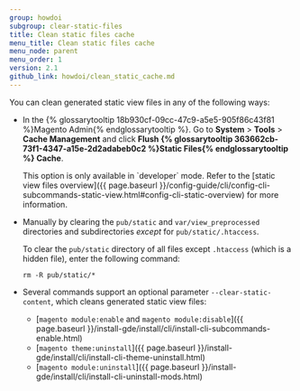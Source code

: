 ```yaml
---
group: howdoi
subgroup: clear-static-files
title: Clean static files cache
menu_title: Clean static files cache
menu_node: parent
menu_order: 1
version: 2.1
github_link: howdoi/clean_static_cache.md
---
```


You can clean generated static view files in any of the following ways:

-   In the {% glossarytooltip 18b930cf-09cc-47c9-a5e5-905f86c43f81 %}Magento Admin{% endglossarytooltip %}. Go to **System** > **Tools** > **Cache Management** and click **Flush {% glossarytooltip 363662cb-73f1-4347-a15e-2d2adabeb0c2 %}Static Files{% endglossarytooltip %} Cache**.

    <div class="bs-callout bs-callout-info" id="info" markdown="1">
    This option is only available in `developer` mode. Refer to the [static view files overview]({{ page.baseurl }}/config-guide/cli/config-cli-subcommands-static-view.html#config-cli-static-overview) for more information.

-   Manually by clearing the `pub/static` and `var/view_preprocessed` directories and subdirectories _except_ for `pub/static/.htaccess`.

    To clear the `pub/static` directory of all files except `.htaccess` (which is a hidden file), enter the following command:

        rm -R pub/static/*

-   Several commands support an optional parameter `--clear-static-content`, which cleans generated static view files:

    -   [`magento module:enable` and `magento module:disable`]({{ page.baseurl }}/install-gde/install/cli/install-cli-subcommands-enable.html)
    -   [`magento theme:uninstall`]({{ page.baseurl }}/install-gde/install/cli/install-cli-theme-uninstall.html)
    -   [`magento module:uninstall`]({{ page.baseurl }}/install-gde/install/cli/install-cli-uninstall-mods.html)

